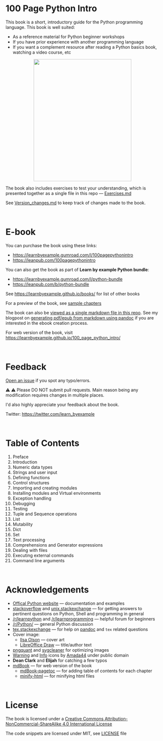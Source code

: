 # 100 Page Python Intro

This book is a short, introductory guide for the Python programming language. This book is well suited:

* As a reference material for Python beginner workshops
* If you have prior experience with another programming language
* If you want a complement resource after reading a Python basics book, watching a video course, etc

<p align="center">
    <img src="./images/py_intro.png" width="320px" height="400px" />
</p>

The book also includes exercises to test your understanding, which is presented together as a single file in this repo — [Exercises.md](./exercises/Exercises.md)

See [Version_changes.md](./Version_changes.md) to keep track of changes made to the book.

<br>

# E-book

You can purchase the book using these links:

* https://learnbyexample.gumroad.com/l/100pagepythonintro
* https://leanpub.com/100pagepythonintro

You can also get the book as part of **Learn by example Python bundle**:

* https://learnbyexample.gumroad.com/l/python-bundle
* https://leanpub.com/b/python-bundle
 
See https://learnbyexample.github.io/books/ for list of other books

For a preview of the book, see [sample chapters](./sample_chapters/100_page_python_intro_sample.pdf)

The book can also be [viewed as a single markdown file in this repo](./100_page_python_intro.md). See my blogpost on [generating pdf/epub from markdown using pandoc](https://learnbyexample.github.io/customizing-pandoc/) if you are interested in the ebook creation process.

For web version of the book, visit https://learnbyexample.github.io/100_page_python_intro/

<br>

# Feedback

[Open an issue](https://github.com/learnbyexample/100_page_python_intro/issues) if you spot any typo/errors.

:warning: :warning: Please DO NOT submit pull requests. Main reason being any modification requires changes in multiple places.

I'd also highly appreciate your feedback about the book.

Twitter: https://twitter.com/learn_byexample

<br>

# Table of Contents

1. Preface
2. Introduction
3. Numeric data types
4. Strings and user input
5. Defining functions
6. Control structures
7. Importing and creating modules
8. Installing modules and Virtual environments
9. Exception handling
10. Debugging
11. Testing
12. Tuple and Sequence operations
13. List
14. Mutability
15. Dict
16. Set
17. Text processing
18. Comprehensions and Generator expressions
19. Dealing with files
20. Executing external commands
21. Command line arguments

<br>

# Acknowledgements

* [Offical Python website](https://docs.python.org/3/) — documentation and examples
* [stackoverflow](https://stackoverflow.com/) and [unix.stackexchange](https://unix.stackexchange.com/) — for getting answers to pertinent questions on Python, Shell and programming in general
* [/r/learnpython](https://www.reddit.com/r/learnpython) and [/r/learnprogramming](https://www.reddit.com/r/learnprogramming) — helpful forum for beginners
* [/r/Python/](https://www.reddit.com/r/Python/) — general Python discussion
* [tex.stackexchange](https://tex.stackexchange.com/) — for help on [pandoc](https://github.com/jgm/pandoc/) and `tex` related questions
* Cover image:
    * [Ilsa Olson](https://ko-fi.com/profetessaoscura) — cover art
    * [LibreOffice Draw](https://www.libreoffice.org/discover/draw/) — title/author text
* [pngquant](https://pngquant.org/) and [svgcleaner](https://github.com/RazrFalcon/svgcleaner) for optimizing images
* [Warning](https://commons.wikimedia.org/wiki/File:Warning_icon.svg) and [Info](https://commons.wikimedia.org/wiki/File:Info_icon_002.svg) icons by [Amada44](https://commons.wikimedia.org/wiki/User:Amada44) under public domain
* **Dean Clark** and **Elijah** for catching a few typos
* [mdBook](https://github.com/rust-lang/mdBook) — for web version of the book
    * [mdBook-pagetoc](https://github.com/JorelAli/mdBook-pagetoc) — for adding table of contents for each chapter
    * [minify-html](https://github.com/wilsonzlin/minify-html) — for minifying html files

<br>

# License

The book is licensed under a [Creative Commons Attribution-NonCommercial-ShareAlike 4.0 International License](https://creativecommons.org/licenses/by-nc-sa/4.0/)

The code snippets are licensed under MIT, see [LICENSE](./LICENSE) file

